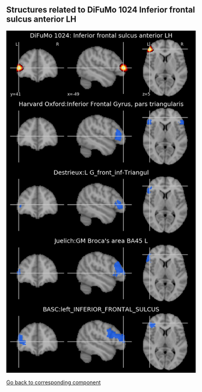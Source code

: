


## Structures related to DiFuMo 1024 Inferior frontal sulcus anterior LH

![728](728.jpg "Structures related to DiFuMo 1024 Inferior frontal sulcus anterior LH")

[Go back to corresponding component](https://parietal-inria.github.io/DiFuMo/1024/html/728.html)